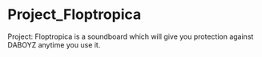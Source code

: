 # Project_Floptropica
Project: Floptropica is a soundboard which will give you protection against DABOYZ anytime you use it.
